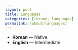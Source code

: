 ```yaml
---
layout: post
title: Languages
categories: [resume, languages]
permalink: /about/languages/
---
```


- **Korean** — Native  
- **English** — Intermediate
